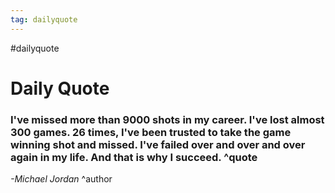 ```yaml
---
tag: dailyquote
---
```


#dailyquote

# Daily Quote

### I've missed more than 9000 shots in my career. I've lost almost 300 games. 26 times, I've been trusted to take the game winning shot and missed. I've failed over and over and over again in my life. And that is why I succeed. ^quote
*-Michael Jordan* ^author
